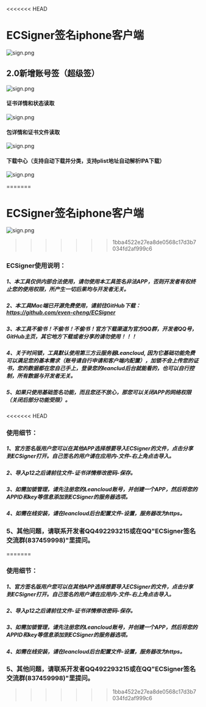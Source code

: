 <<<<<<< HEAD
# ECSigner签名iphone客户端
![ sign.png](https://github.com/even-cheng/ECSignerForiOS/blob/master/ecsigner-iOS.png)

## 2.0新增账号签（超级签）
![ sign.png](https://github.com/even-cheng/ECSignerForiOS/blob/master/homev2.png)
#### 证书详情和状态读取
![ sign.png](https://github.com/even-cheng/ECSignerForiOS/blob/master/cer_info.png)
#### 包详情和证书文件读取
![ sign.png](https://github.com/even-cheng/ECSignerForiOS/blob/master/ipa_info.png)
#### 下载中心（支持自动下载并分类，支持plist地址自动解析IPA下载）
![ sign.png](https://github.com/even-cheng/ECSignerForiOS/blob/master/download.png)


=======
# ECSigner签名iphone客户端
![ sign.png](https://github.com/even-cheng/ECSignerForiOS/blob/master/ecsigner-iOS.png)

>>>>>>> 1bba4522e27ea8de0568c17d3b7034fd2af999c6
### ECSigner使用说明：
##### 1、本工具仅供内部合法使用，请勿使用本工具签名非法APP，否则开发者有权终止您的使用权限，所产生一切后果均与开发者无关。
##### 2、本工具Mac端已开源免费使用，请前往GitHub下载：https://github.com/even-cheng/ECSigner
##### 3、本工具不偷书！不偷书！不偷书！官方下载渠道为官方QQ群，开发者QQ号，GitHub主页，其它地方下载或者分享的请勿使用！！！
##### 4、关于时间锁，工具默认使用第三方云服务器Leancloud, 因为它基础功能免费可以满足您的基本需求（账号请自行申请和客户端内配置），加锁不会上传您的证书，您的数据都在您自己手上，登录您的leanclud后台就能看的，也可以自行控制，所有数据与开发者无关。
##### 5、如果只使用基础签名功能，而且您还不放心，那您可以关闭APP的网络权限（关闭后部分功能受限）。
<<<<<<< HEAD

### 使用细节：
##### 1、官方签名版用户您可以在其他APP选择想要导入ECSigner的文件，点击分享到ECSigner打开。自己签名的用户请在应用内-文件-右上角点击导入。
##### 2、导入p12之后请前往文件-证书详情修改密码-保存。
##### 3、如需加锁管理，请先注册您的Leancloud账号，并创建一个APP，然后将您的APPID和key等信息添加到ECSigner的服务器选项。
##### 4、如需在线安装，请在leancloud后台配置文件-设置，服务器改为https。
### 5、其他问题，请联系开发者QQ492293215或在QQ"ECSigner签名交流群(837459998)"里提问。

=======

### 使用细节：
##### 1、官方签名版用户您可以在其他APP选择想要导入ECSigner的文件，点击分享到ECSigner打开。自己签名的用户请在应用内-文件-右上角点击导入。
##### 2、导入p12之后请前往文件-证书详情修改密码-保存。
##### 3、如需加锁管理，请先注册您的Leancloud账号，并创建一个APP，然后将您的APPID和key等信息添加到ECSigner的服务器选项。
##### 4、如需在线安装，请在leancloud后台配置文件-设置，服务器改为https。
### 5、其他问题，请联系开发者QQ492293215或在QQ"ECSigner签名交流群(837459998)"里提问。

>>>>>>> 1bba4522e27ea8de0568c17d3b7034fd2af999c6

